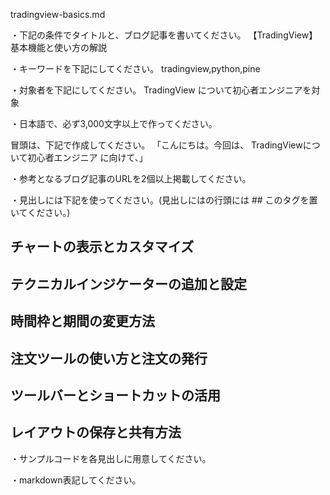 tradingview-basics.md

・下記の条件でタイトルと、ブログ記事を書いてください。
【TradingView】基本機能と使い方の解説

・キーワードを下記にしてください。
tradingview,python,pine

・対象者を下記にしてください。
  TradingView について初心者エンジニアを対象


・日本語で、必ず3,000文字以上で作ってください。

冒頭は、下記で作成してください。
「こんにちは。今回は、
TradingViewについて初心者エンジニア
に向けて、」

・参考となるブログ記事のURLを2個以上掲載してください。

・見出しには下記を使ってください。(見出しにはの行頭には ## このタグを置いてください。)
## チャートの表示とカスタマイズ
## テクニカルインジケーターの追加と設定
## 時間枠と期間の変更方法
## 注文ツールの使い方と注文の発行
## ツールバーとショートカットの活用
## レイアウトの保存と共有方法

・サンプルコードを各見出しに用意してください。

・markdown表記してください。

